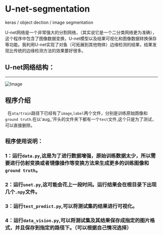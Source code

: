 # U-net-segmentation
keras / object dection / image segmentation

U-net网络是一个非常强大的分割网络，（其实说它是一个二分类网络更为准确），这个程序中包含了图像数据变换，U-net模型以及结果可视化和图像数据转换保存等功能。我利用U-net实现了对鱼（可拓展到其他物体）边缘检测的结果，结果发现比传统的边缘检测方法的效果要好很多。

## U-net网络结构：
-------------

![Image](https://github.com/shuyucool/U-net-segmentation/blob/master/image/20170517192834805.png)

## 程序介绍
   在`ata/train`路径下已经有了`image`,`label`两个文件，分别是训练原始图像和`ground truth`.在以'aug_'开头的文件夹下都有一个`test`文件,这个只是为了测试，可以直接删除。

`程序使用说明：`
-------------
### 1：运行`data.py`,这是为了进行数据增强，原始训练数据太少，所以需要进行仿射变换或者镜像操作等变换方法来生成更多的训练图像和`ground truth`。

### 2：运行`unet.py`,这可能会花上一段时间。运行结果会在根目录下出现几个`.npy`文件。

### 3：运行`test_predict.py`,可以将测试集的结果进行可视化。

### 4：运行`data_vision.py`,可以将测试集及其结果保存成指定的图片格式，并且保存到指定的路径下。（可以根据自己情况选择）
